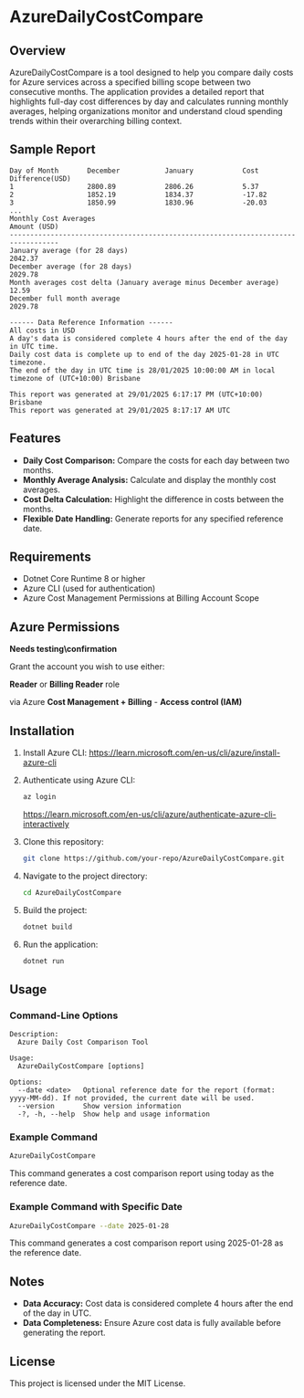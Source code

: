 
# AzureDailyCostCompare

## Overview

AzureDailyCostCompare is a tool designed to help you compare daily costs for Azure services across a specified billing scope between two consecutive months. The application provides a detailed report that highlights full-day cost differences by day and calculates running monthly averages, helping organizations monitor and understand cloud spending trends within their overarching billing context.


## Sample Report

```
Day of Month       December           January            Cost Difference(USD)
1                  2800.89            2806.26            5.37
2                  1852.19            1834.37            -17.82
3                  1850.99            1830.96            -20.03
...
Monthly Cost Averages                                                  Amount (USD)
----------------------------------------------------------------------------------
January average (for 28 days)                                             2042.37
December average (for 28 days)                                            2029.78
Month averages cost delta (January average minus December average)          12.59
December full month average                                               2029.78

------ Data Reference Information ------
All costs in USD
A day's data is considered complete 4 hours after the end of the day in UTC time.
Daily cost data is complete up to end of the day 2025-01-28 in UTC timezone.
The end of the day in UTC time is 28/01/2025 10:00:00 AM in local timezone of (UTC+10:00) Brisbane

This report was generated at 29/01/2025 6:17:17 PM (UTC+10:00) Brisbane
This report was generated at 29/01/2025 8:17:17 AM UTC
```

## Features

- **Daily Cost Comparison:** Compare the costs for each day between two months.
- **Monthly Average Analysis:** Calculate and display the monthly cost averages.
- **Cost Delta Calculation:** Highlight the difference in costs between the months.
- **Flexible Date Handling:** Generate reports for any specified reference date.

## Requirements

- Dotnet Core Runtime 8 or higher
- Azure CLI (used for authentication)
- Azure Cost Management Permissions at Billing Account Scope

## Azure Permissions
**Needs testing\confirmation**

Grant the account you wish to use either:

**Reader** or **Billing Reader** role 

via Azure **Cost Management + Billing** - **Access control (IAM)**

## Installation

1. Install Azure CLI:
	https://learn.microsoft.com/en-us/cli/azure/install-azure-cli
   
2. Authenticate using Azure CLI:
   ```bash
   az login
   ```
   https://learn.microsoft.com/en-us/cli/azure/authenticate-azure-cli-interactively

3. Clone this repository:
   ```bash
   git clone https://github.com/your-repo/AzureDailyCostCompare.git
   ```
4. Navigate to the project directory:
   ```bash
   cd AzureDailyCostCompare
   ```
5. Build the project:
   ```bash
   dotnet build
   ```
6. Run the application:
   ```bash
   dotnet run
   ```

## Usage

### Command-Line Options

```
Description:
  Azure Daily Cost Comparison Tool

Usage:
  AzureDailyCostCompare [options]

Options:
  --date <date>   Optional reference date for the report (format: yyyy-MM-dd). If not provided, the current date will be used.
  --version       Show version information
  -?, -h, --help  Show help and usage information
```

### Example Command

```bash
AzureDailyCostCompare
```

This command generates a cost comparison report using today as the reference date.

### Example Command with Specific Date

```bash
AzureDailyCostCompare --date 2025-01-28
```

This command generates a cost comparison report using 2025-01-28 as the reference date.

## Notes

- **Data Accuracy:** Cost data is considered complete 4 hours after the end of the day in UTC.
- **Data Completeness:** Ensure Azure cost data is fully available before generating the report.

## License

This project is licensed under the MIT License.
